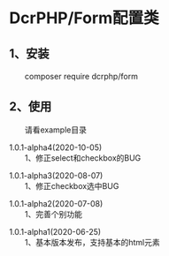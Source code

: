 # DcrPHP/Form配置类

## 1、安装
　　composer require dcrphp/form

## 2、使用
　　请看example目录

1.0.1-alpha4(2020-10-05)  
　　1、修正select和checkbox的BUG  

1.0.1-alpha3(2020-08-07)  
　　1、修正checkbox选中BUG  

1.0.1-alpha2(2020-07-08)  
　　1、完善个别功能  

1.0.1-alpha1(2020-06-25)  
　　1、基本版本发布，支持基本的html元素  
